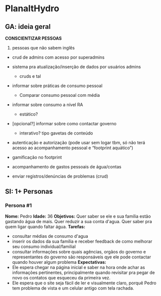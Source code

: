 # PlanaltHydro
## GA: ideia geral

**CONSCIENTIZAR PESSOAS**
1. pessoas que não sabem inglês

- crud de admins com acesso por superadmins
- sistema pra atualização/inserção de dados por usuários admins
	- cruds e tal
- informar sobre práticas de consumo pessoal
	- Comparar consumo pessoal com média
- informar sobre consumo a nível RA
	- estático?
- \[opcional?\] informar sobre como contactar governo
	- interativo? tipo gavetas de conteúdo

- autenticação e autorização (pode usar sem logar tbm, só não terá acesso ao acompanhamento pessoal e “footprint aquático”)
- gamificação no footprint
- acompanhamento de gastos pessoais de água/contas
- enviar registros/denúncias de problemas (crud)

## SI: 1+ Personas
### Persona #1
**Nome:** Pedro
**Idade:** 36
**Objetivos:** Quer saber se ele e sua família estão gastando água de mais. Quer reduzir a sua conta d'agua. Quer saber pra quem ligar quando faltar água. 
**Tarefas:** 
- consultar médias de consumo d'agua
- inserir os dados da sua família e receber feedback de como melhorar seu consumo individual/familial
- consultar informações sobre quais agências, orgãos do governo e representantes do governo são responsáveis qye ele pode contactar quando houver algum problema
**Expectativas:**
- Ele espera chegar na página inicial e saber na hora onde achar as informações pertinentes, principalmente quando revisitar pra pegar de novo os contatos que esqueceu da primeira vez.
- Ele espera que o site seja fácil de ler e visualmente claro, porquê Pedro tem problema de vista e um celular antigo com tela rachada.
